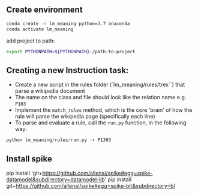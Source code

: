 

## Create environment
```sh
conda create -n lm_meaning python=3.7 anaconda
conda activate lm_meaning
```
add project to path:
```sh
export PYTHONPATH=${PYTHONPATH}:/path-to-project
```


## Creating a new Instruction task:

* Create a new script in the rules folder (`lm_meaning/rules/trex``) that parse a wikipedia document
* The name on the class and file should look like the relation name e.g. `P103`
* Implement the `match_rules` method, which is the core 'brain' of how the
 rule will parse the wikipedia page (specifically each line)
* To parse and evaluate a rule, call the `run.py` function, in the following way:
```py
python lm_meaning/rules/run.py -r P1303
```

## Install spike
pip install 'git+https://github.com/allenai/spike#egg=spike-datamodel&subdirectory=datamodel-lib'
pip install git+https://github.com/allenai/spike#egg=spike-bl\&subdirectory=bl
